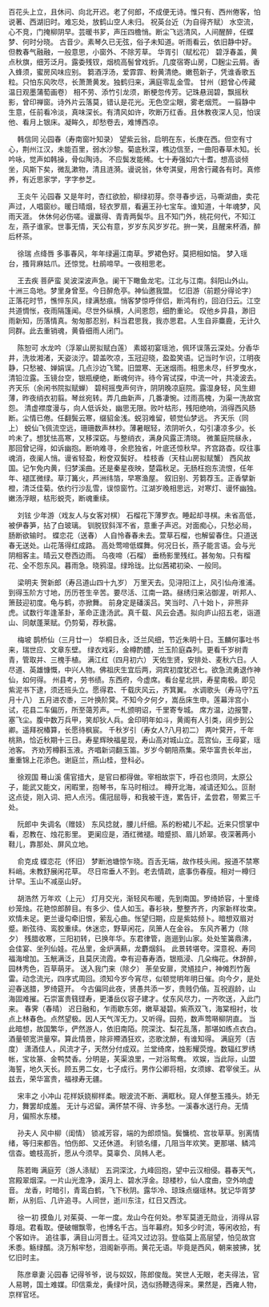 <!-- { "loadSidebar": true } -->
百花头上立，且休问、向北开迟。老了何郎，不成便无诗。惟只有、西州倦客，怕说著、西湖旧时。难忘处，放鹤山空人未归。 
祝英台近（为自得齐赋）
水空流，心不竞，门掩柳阴早。芸暖书芗，声压四檐悄。断尘飞远清风，人间醒醉，任蝶梦、何时分晓。 
古音少。素琴久已无弦，俗子未知道。听雨看云，依旧静中好。但教春气融融，一般意思，小窗外、不除芳草。 
华胥引（赋松花）
碧浮春盖，黄点秋旗，细芳泛月。露委残钗，烟梳高髻曾戏折。几度宿寄山房，□麹尘云屑。香入蜂须，蜜房风味应别。 
篘酒浮汤，爱霏霏、粉黄清绝。嫩苞新子，凭谁香歌五粒。只怕东风吹尽，长萧萧黄发。独鹤归来，满庭零乱金雪。 
甘州（题曾心传藏温日观墨蒲萄画卷）
相不劳、添竹引龙须，断梗忽传芳。记珠悬润碧，飘摇秋影，曾印禅窗。诗外片云落莫，错认是花光。无色空尘眼，雾老烟荒。 
一翦静中生意，任前看冷淡，真味深长。有清风如许，吹断万红香。且休教夜深人见，怕误他、看月上银床。凝眸久，却愁卷去，难博西凉。 

　
韩信同
沁园春（寿南窗叶知录）
望紫云翁，启明在东，长庚在西。但空有寸心，荆州江汉，未能百里，弱水沙黎。菊底秋深，樵边信至，一曲阳春草木知。长吟咏，觉声如韩操，骨似陶诗。 
不应鬓发能稀。七十寿强如六十耆。想高谈倾坐，风斯下矣，微乱漱物，清且涟漪。谩说翁，休夸淇叟，用舍行藏各有时。真修养，有近思家学，字字参芝。 

　
王炎午
沁园春
又是年时，杏红欲脸，柳绿初芽。奈寻春步远，马嘶湖曲，卖花声过，人唱窗纱。暖日晴烟，轻衣罗扇，看遍王孙七宝车。谁知道，十年魂梦，风雨天涯。 
休休何必伤嗟。谩赢得、青青两鬓华。且不知门外，桃花何代，不知江左，燕子谁家。世事无情，天公有意，岁岁东风岁岁花。拚一笑，且醒来杯酒，醉后杯茶。 

　
徐瑞
点绛唇
多事春风，年年绿遍江南草。罗裙色好。莫把相如恼。 
梦入瑶台，搔背麻姑爪。还惊觉。杜鹃啼早。一夜相思老。 

　
王去疾
菩萨蛮
吴波深波声急。阑干下瞰鱼龙宅。江北与江南。斜阳山外山。 
十洲三岛地。梦里身曾至。今日醉危亭。神仙邀我盟。 
忆旧游（前题分得论字）
正落花时节，憔悴东风，绿满愁痕。悄客梦惊呼伴侣，断鸿有约，回泊归云。江空共道惆怅，夜雨隔篷闻。尽世外纵横，人间恩怨，细酌重论。 
叹他乡异县，渺旧雨新知，历落情真。匆匆那忍别，料当君思我，我亦思君。人生自非麋鹿，无计久同群。此去重销魂，黄昏细雨人闭门。 

　
陈恕可
水龙吟（浮翠山房拟赋白莲）
素姬初宴瑶池，佩环误落云深处。分香华井，洗妆湘渚，天姿淡泞。碧盖吹凉，玉冠迎晓，盈盈笑语。记当时乍识，江明夜静，只愁被、婵娟误。几点沙边飞鹭。旧盟寒、无迷烟雨。相思未尽，纤罗曳水，清铅泣露。玉镜台空，银瓶绠绝，断魂何许。待今宵试探，中流一叶，共凌波去。 
齐天乐（余闲书院拟赋蝉）
碧柯摇曳声何许，阴阴晚凉庭院。露湿身轻，风生翅薄，昨夜绡衣初翦。琴丝宛转。弄几曲新声，几番凄惋。过雨高槐，为渠一洗故宫怨。 
清虚襟度漫与，向人低诉处，幽思无限。败叶枯形，残阳绝响，消得西风肠断。尘情已倦。任翻鬓云寒，缀貂金浅。蜕羽难留，顿觉仙梦远。 
齐天乐（同上）
蜕仙飞佩流空远，珊珊数声林杪。薄暑眠轻，浓阴听久，勾引凄凉多少。长吟未了。想犹怯高寒，又移深窈。与整绡衣，满身风露正清晓。 
微薰庭院昼永，那回曾记得，如诉幽抱。断响难寻，余悲独省，叶底还惊秋早。齐宫路杳。叹往事魂消，夜阑人悄。谩省轻盈，粉奁双鬓好。 
桂枝香（天柱山房拟赋蟹）
西风故国。记乍免内黄，归梦溪曲。还是秦星夜映，楚霜秋足。无肠枉抱东流恨，任年年、褪匡微绿。草汀篝火，芦洲纬箔，早寒渔屋。 
叙旧别、芳篘荐玉。正香擘新橙，清泛佳菊。依约行沙乱雪，误惊窗竹。江湖岁晚相思远，对寒灯、谩怀幽独。嫩汤浮眼，枯形蜕壳，断魂重续。 

　
刘铉
少年游（戏友人与女客对棋）
石榴花下薄罗衣。睡起却寻棋。未省高低，被伊春笋，拈了白玻璃。 
钏脱钗斜浑不省，意重子声迟。对面痴心，只愁必局，肠断欲输时。 
蝶恋花（送春）
人自怜春春未去。萱草石榴，也解留春住。只道送春无送处。山花落得红成路。 
高处莺啼低蝶舞。何况日长，燕子能言语。会与光阴相客主。晴云又卷西边雨。 
乌夜啼（石榴）
垂杨影里残红。甚匆匆。只有榴花、全不怨东风。暮雨急。晓鸦湿。绿玲珑。比似茜裙初染、一般同。 

　
梁明夫
贺新郎（寿吕道山四十九岁）
万里天去。见浔阳江上，风引仙舟淮浦。到得玉阶方寸地，历历苍生辛苦。要尽活、江南一路。昼绣归来沾御渥，听邦人、箫鼓迎初度。龟与鹤，亦掀舞。 
前身定是磻溪吕。笑当时、八十始卜，非熊非虎。试数行年逢革卦，革命正逢汤武。真千载、风云会遇。拟向庐山招五老，诣道山、同献蓬莱赋。仍剪菊，荐秋露。 

　
梅坡
鹊桥仙（三月廿一）
华桐日永，泛兰风细，节近朱明十日。玉麟何事吐书来，瑞世应、文章东壁。 
绿衣戏彩，金樽酌醴，兰玉阶庭森列。更看千岁树青青，管取并、三槐手植。 
满江红（四月初六）
天佑生贤，安排处、麦秋六日。人尽道、英雄慷慨，中兴人物。佛祖庆生宜后两，洞宾初度犹迟七。欲急流勇退作神仙，如何得。 
州县考，劳书绩。东西府，今虚席。看台星北拱，寿星南极。即见紫泥书下逮，须还班头立。愿得君、千载庆风云，齐箕翼。 
水调歌头（寿马守?五月十八）
五月进农黍，三叶换阶蓂。不知今夕何夕，嵩岳床生申。莲幕泮宫小试，花县二车偏历，所至蔼芳声。一札颁明诏，千里寄专城。 
席方温，边报警，塞飞尘。腹中数万兵甲，笑却狄人兵。金印明年如斗，黄阁有人引类，阔步到公卿。遥拜祝椿算，长愿待枫宸。 
千秋岁引（寿女人?八月初二）
两叶蓂开，千年桃熟，恰近秋期十三日。寿星辉映福星现，寿山高对城山立。蕊宫仙，王母宴，瑶池客。 
齐劝芳樽斟玉液。齐唱新词翻玉笛。岁岁今朝陪燕集。荣华富贵长年出，重重锦上花添色。谢庭兰，燕山桂，登科必。 

　
徐观国
蓦山溪
儒官措大，是官曰都得做。宰相故崇下，呼召也须同，太原公子，能武又能文，闲暇里，抱琴书，车马时相过。 
樽开北海，减请还知么。叵耐这点徒，刚入词、把人点污。儒冠屈辱，和我被干连，累告讦，孟尝君，带累三千处。 

　
阮郎中
失调名（赠妓）
东风捻就，腰儿纤细。系的粉裙儿不起。近来只惯掌中看，忍教在、烛花影里。 
更阑应是，酒红微褪。暗蹙损、眉儿娇翠。夜深著两小鞋儿，靠那处、屏风立地。 

　
俞克成
蝶恋花（怀旧）
梦断池塘惊乍晓。百舌无端，故作枝头闹。报道不禁寒料峭。未教舒展闲花草。 
尽日帘垂人不到。老去情疏，底事伤春瘦。相对一樽归计早。玉山不减巫山好。 

　
胡浩然
万年欢（上元）
灯月交光，渐轻风布暖，先到南国。罗绮娇容，十里绛纱笼烛。花艳惊郎醉目。有多少、佳人如玉。春衫袂，整整齐齐，内家新样妆束。 
欢情未足。更兰谩勾牵旧恨，萦乱心曲。怅望归期，应是紫姑频卜。暗想双眉对蹙。断弦待、鸾胶重续。休迷恋，野草闲花，凤箫人在金谷。 
东风齐著力（除夕）
残腊收寒，三阳初转，已换年华。东君律管，迤逦到山家。处处笙簧鼎沸，会佳宴、坐列仙娃。花丛里，金炉满爇，龙麝烟斜。 
此景转堪夸。深意祝、寿同福海增加。玉觥满泛，且莫厌流霞。幸有迎春寿酒，银瓶浸、几朵梅花。休辞醉，园林秀色，百草萌牙。 
送入我门来（除夕）
荼垒安扉，灵馗挂户，神傩烈竹轰雷。动念流光，四序式周回。须知今岁今宵尽，似顿觉明年明日催。向今夕，是处迎春送腊，罗绮筵开。 
今古偏同此夜，贤愚共添一岁，贵贱仍偕。互祝遐龄，山海固难摧。石崇富贵篯铿寿，更潘岳仪容子建才。仗东风尽力，一齐吹送，入此门来。 
春霁（春晴）
迟日融和，乍雨歇东郊，嫩草凝碧。紫燕双飞，海棠相衬，妆点上林春色。点然望极。因人天气浑无力。又听得。园苑，数声莺啭柳阴直。 
当此暗想，故国繁华，俨然游人，依旧南陌。院深沈、梨花乱落，那堪如练点衣白。酒量顿宽洪量窄。算此情景，除非殢酒狂欢，恣歌沈醉，有谁知得。 
满庭芳（吉度）
潇酒佳人，风流才子，天然分付成双。兰堂绮席，烛影耀荧煌。数辐红罗绣帐，宝妆篆、金鸭焚香。分明是，芙渠浪里，一对浴鸳鸯。 
欢娱，当此际，山盟海誓，地久天长。顾五男二女，七子成行。男作公卿将相，女须嫁、君宰侯王。从兹去，荣华富贵，福禄寿无疆。 

　
宋丰之
小冲山
花样妖娆柳样柔。眼波流不断、满眶秋。窥人佯整玉搔头。娇无力，舞罢却成羞。 
无计与迟留。满怀禁不得、许多愁。一溪春水送行舟。无情月，偏照水东楼。 

　
孙夫人
风中柳（闺情）
锁减芳容，端的为郎烦恼。鬓慵梳、宫妆草草。别离情绪，等归来都告。怕伤郎、又还休道。 
利锁名缰，几阻当年欢笑。更那堪、鳞鸿信杳。蟾枝高折，愿从今须早。莫辜负、凤帏人老。 

　
陈若晦
满庭芳（游人涤赋）
五洞深沈，九峰回抱，望中云汉相侵。暮春天气，宫殿翠烟深。一片山光澹净，溪月上、碧水浮金。琼楼杪，仙人度曲，空外响虚音。 
龙香，时暗引，青鸾白鹤，飞下秋阴。露华冷、琼珠点缀瑶林。犹记华胥梦断，从别后、几许追寻。人间世，逝川东注，红日又西沈。 

　
徐一初
摸鱼儿
对茱萸、一年一度。龙山今在何处。参军莫道无勋业，消得从容尊俎。君看取。便破帽飘零，也博名千古。当年幕府。知多少时流，等闲收拾，有个客如许。 
追往事，满目山河晋土。征鸿又过边羽。登临莫上高层望，怕见故宫禾黍。觞绿醑。浇万斛牢愁，泪阁新亭雨。黄花无语。毕竟是西风，朝来披拂，犹忆旧时主。 

　
陈彦章妻
沁园春
记得爷爷，说与奴奴，陈郎俊哉。笑世人无眼，老夫得法，官人易聘，国土难媒。印信乘龙，夤绿叶凤，选似扬鞭选得来。果然是，西雍人物，京样官坯。 

